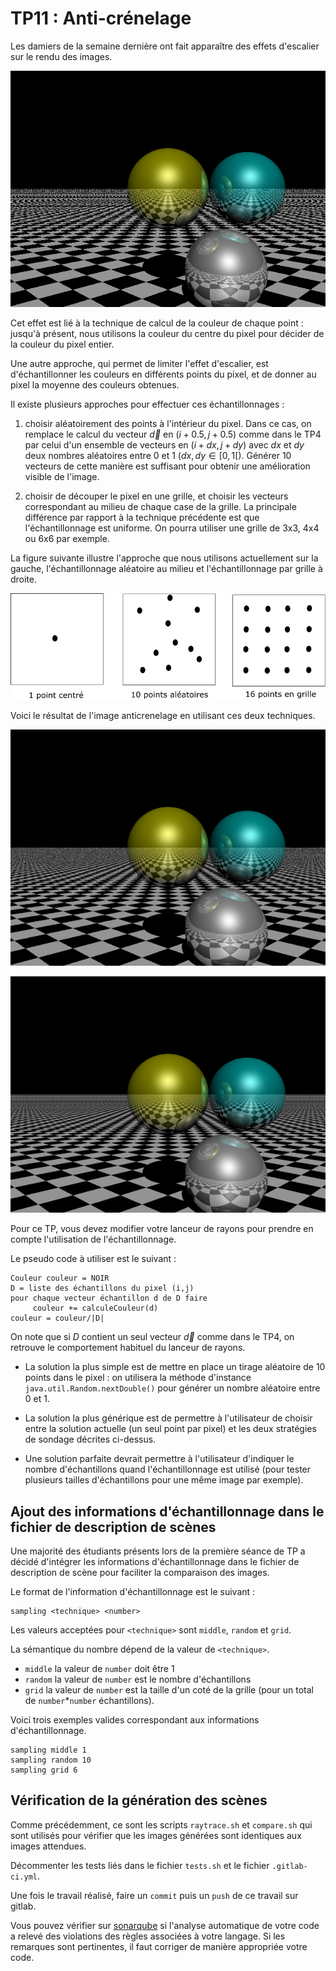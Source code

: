 # TP11 : Anti-crénelage

Les damiers de la semaine dernière ont fait apparaître des effets d'escalier
sur le rendu des images.

![anticrenelage avec effet escalier](damier.png)

Cet effet est lié à la technique de calcul de la couleur de chaque point : jusqu'à présent, nous utilisons la couleur du centre du pixel pour décider de la couleur du pixel entier.

Une autre approche, qui permet de limiter l'effet d'escalier, est d'échantillonner les couleurs en différents points du pixel, et de donner au pixel la moyenne des couleurs obtenues.

Il existe plusieurs approches pour effectuer ces échantillonnages :

1. choisir aléatoirement des points à l'intérieur du pixel. Dans ce cas, on remplace le calcul du vecteur $`\vec{d}`$ en $`(i+0.5,j+0.5)`$ comme dans le TP4 par celui d'un ensemble de vecteurs en $`(i+dx,j+dy)`$ avec $`dx`$ et $`dy`$ deux nombres aléatoires entre 0 et 1 ($`dx,dy \in [0,1[`$). Générer 10 vecteurs de cette manière est suffisant pour obtenir une amélioration visible de l'image. 

2. choisir de découper le pixel en une grille, et choisir les vecteurs correspondant au milieu de chaque case de la grille. La principale différence par rapport à la technique précédente est que l'échantillonnage est uniforme. On pourra utiliser une grille de 3x3, 4x4 ou 6x6 par exemple.

La figure suivante illustre l'approche que nous utilisons actuellement sur la gauche, l'échantillonnage aléatoire au milieu et l'échantillonnage par grille à droite. 
 
![échantillonnage](sampling.png)

Voici le résultat de l'image anticrenelage en utilisant ces deux techniques.

![anticrenelage avec sondage aléatoire (10 vecteurs) ](damier-RANDOM.png)

![anticrenelage avec sondage grille (6x6 vecteurs)](damier-GRID.png)

Pour ce TP, vous devez modifier votre lanceur de rayons pour prendre en compte l'utilisation de l'échantillonnage.

Le pseudo code à utiliser est le suivant :

```
Couleur couleur = NOIR
D = liste des échantillons du pixel (i,j)
pour chaque vecteur échantillon d de D faire
     couleur += calculeCouleur(d)
couleur = couleur/|D|
```

On note que si $`D`$ contient un seul vecteur $`\vec{d}`$ comme dans le TP4, on retrouve le comportement habituel du lanceur de rayons.

* La solution la plus simple est de mettre en place un tirage aléatoire de 10 points dans le pixel : on utilisera la méthode d'instance `java.util.Random.nextDouble()` pour générer un nombre aléatoire entre 0 et 1.

* La solution la plus générique est de permettre à l'utilisateur de choisir entre la solution actuelle (un seul point par pixel) et les deux stratégies de sondage décrites ci-dessus.

* Une solution parfaite devrait permettre à l'utilisateur d'indiquer le nombre d'échantillons quand l'échantillonnage est utilisé (pour tester plusieurs tailles d'échantillons pour une même image par exemple).

## Ajout des informations d'échantillonnage dans le fichier de description de scènes

Une majorité des étudiants présents lors de la première séance de TP a décidé d'intégrer les informations d'échantillonnage dans le fichier de description de scène pour faciliter la comparaison des images.

Le format de l'information d'échantillonnage est le suivant :

```
sampling <technique> <number>
```

Les valeurs acceptées pour `<technique>` sont `middle`, `random` et `grid`.

La sémantique du nombre dépend de la valeur de `<technique>`.

* `middle` la valeur de `number` doit être 1
* `random` la valeur de `number` est le nombre d'échantillons
* `grid` la valeur de `number` est la taille d'un coté de la grille (pour un total de `number`*`number` échantillons).

Voici trois exemples valides correspondant aux informations d'échantillonnage.

```
sampling middle 1
sampling random 10
sampling grid 6
```

## Vérification de la génération des scènes

Comme précédemment, ce sont les scripts `raytrace.sh` et `compare.sh` qui sont utilisés pour vérifier que les images générées sont identiques aux images attendues.

Décommenter les tests liés dans le fichier `tests.sh` et le fichier `.gitlab-ci.yml`.

Une fois le travail réalisé, faire un ```commit``` puis un ```push``` de ce travail sur gitlab.

Vous pouvez vérifier sur [sonarqube](https://sonarqube.univ-artois.fr) si l'analyse automatique de votre code a relevé des violations des règles associées à votre langage. Si les remarques sont pertinentes, il faut corriger de manière appropriée votre code.

